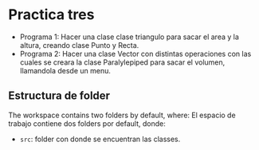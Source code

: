 # Practica tres 
* Programa 1: Hacer una clase clase triangulo para sacar el area y la altura, creando clase Punto y Recta.
* Programa 2: Hacer una clase Vector con distintas operaciones con las cuales se creara la clase Paralylepiped para sacar el volumen, llamandola desde un menu. 
## Estructura de folder

The workspace contains two folders by default, where:
El espacio de trabajo contiene dos folders por default, donde:

- `src`: folder con donde se encuentran las classes.


